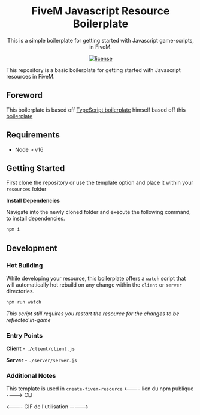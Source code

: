 <h1 align="center">FiveM Javascript Resource Boilerplate</h1>

<div align="center">
This is a simple boilerplate for getting started with Javascript game-scripts, in FiveM.
</div>

<div align="center">

[![license](https://img.shields.io/badge/license-MIT-blue.svg)](https://github.com/project-error/pe-utils/master/LICENSE)

</div>

This repository is a basic boilerplate for getting started
with Javascript resources in FiveM.

## Foreword

This boilerplate is based off [TypeScript boilerplate](https://github.com/JustinMartinDev/fivem-resource-templates/blob/typescript) himself based off this [boilerplate](https://depfu.com/github/project-error/fivem-typescript-boilerplate)

## Requirements

- Node > v16

## Getting Started

First clone the repository or use the template option
and place it within your `resources` folder

**Install Dependencies**

Navigate into the newly cloned folder and execute
the following command, to install dependencies.

```sh
npm i
```

## Development

### Hot Building

While developing your resource, this boilerplate offers
a `watch` script that will automatically hot rebuild on any
change within the `client` or `server` directories.

```sh
npm run watch
```

_This script still requires you restart the resource for the
changes to be reflected in-game_

### Entry Points

**Client** - `./client/client.js`

**Server** - `./server/server.js`

### Additional Notes

This template is used in `create-fivem-resource` <---- lien du npm publique ----> CLI

<---- GIF de l'utilisation ----->
